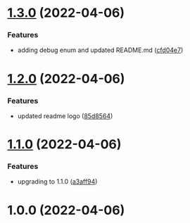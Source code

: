 # [1.3.0](https://github.com/statflo/textkit-widget-events/compare/v1.2.0...v1.3.0) (2022-04-06)


### Features

* adding debug enum and updated README.md ([cfd04e7](https://github.com/statflo/textkit-widget-events/commit/cfd04e7fcfae83c4558d99a36b9a7cfbd8fecb8e))

# [1.2.0](https://github.com/statflo/textkit-widget-events/compare/v1.1.0...v1.2.0) (2022-04-06)


### Features

* updated readme logo ([85d8564](https://github.com/statflo/textkit-widget-events/commit/85d8564c19853848a36a315a1f5cd3dbfa2e538c))

# [1.1.0](https://github.com/statflo/textkit-widget-events/compare/v1.0.0...v1.1.0) (2022-04-06)


### Features

* upgrading to 1.1.0 ([a3aff94](https://github.com/statflo/textkit-widget-events/commit/a3aff948b27726f322fdfd8357c817bdb4c48f7a))

# 1.0.0 (2022-04-06)
